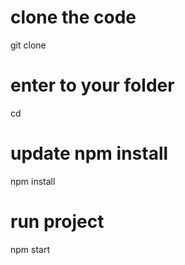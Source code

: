 # clone the code 
git clone 

# enter to your folder
cd <name folder>
  
# update npm install
  npm install
  
 # run project
  npm start
  
